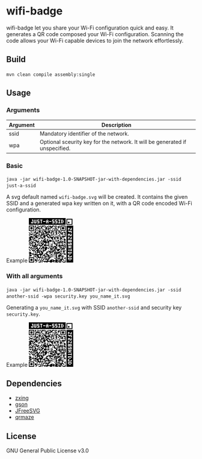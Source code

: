 # wifi-badge
wifi-badge let you share your Wi-Fi configuration quick and easy. It generates a QR code composed your Wi-Fi configuration. Scanning the code allows your Wi-Fi capable devices to join the network effortlessly.

## Build
`mvn clean compile assembly:single`

## Usage

### Arguments
Argument | Description
------------ | -------------
ssid | Mandatory identifier of the network.
wpa | Optional sceurity key for the network. It will be generated if unspecified.


### Basic
`java -jar wifi-badge-1.0-SNAPSHOT-jar-with-dependencies.jar -ssid just-a-ssid`

A svg default named `wifi-badge.svg` will be created. It contains the given SSID and a generated wpa key written on it, with a QR code encoded Wi-Fi configuration. 

Example
![wifi-badge.svg](docs/images/wifi-badge.svg)


### With all arguments
`java -jar wifi-badge-1.0-SNAPSHOT-jar-with-dependencies.jar -ssid another-ssid -wpa security.key you_name_it.svg`

Generating a `you_name_it.svg` with SSID `another-ssid` and security key `security.key`.

Example
![wifi-badge.svg](docs/images/wifi-badge.svg)

## Dependencies
* [zxing](https://github.com/zxing/zxing)
* [gson](https://github.com/google/gson)
* [JFreeSVG](http://www.jfree.org/jfreesvg/)
* [qrmaze](https://github.com/mrbrique/qrmaze)

## License
GNU General Public License v3.0